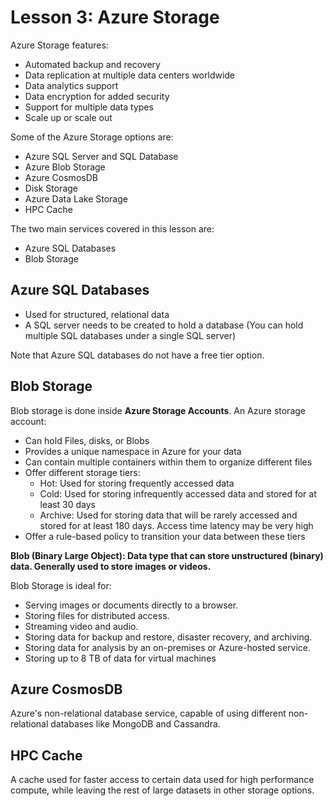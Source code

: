 # Lesson 3: Azure Storage

Azure Storage features:
- Automated backup and recovery
- Data replication  at multiple data centers worldwide
- Data analytics support
- Data encryption for added security
- Support for multiple data types
- Scale up or scale out 

Some of the Azure Storage options are:

- Azure SQL Server and SQL Database
- Azure Blob Storage
- Azure CosmosDB
- Disk Storage
- Azure Data Lake Storage
- HPC Cache

The two main services covered in this lesson are:
 - Azure SQL Databases 
 - Blob Storage
 
## Azure SQL Databases

- Used for structured, relational data
- A SQL server needs to be created to hold a database (You can hold multiple SQL databases under a single SQL server)

Note that Azure SQL databases do not have a free tier option. 

## Blob Storage
Blob storage is done inside **Azure Storage Accounts**. An Azure storage account:
- Can hold Files, disks, or Blobs
- Provides a unique namespace in Azure for your data
- Can contain multiple containers within them to organize different files
- Offer different storage tiers:
    - Hot: Used for storing frequently accessed data
    - Cold: Used for storing infrequently accessed data and stored for at least 30 days
    - Archive: Used for storing data that will be rarely accessed and stored for at least 180 days.
     Access time latency may be very high
- Offer a rule-based policy  to transition your data between these tiers

__Blob (Binary Large Object): Data type that can store unstructured (binary) data. Generally used to store images or videos.__

Blob Storage is ideal for:

- Serving images or documents directly to a browser.
- Storing files for distributed access.
- Streaming video and audio.
- Storing data for backup and restore, disaster recovery, and archiving.
- Storing data for analysis by an on-premises or Azure-hosted service.
- Storing up to 8 TB of data for virtual machines

## Azure CosmosDB
Azure's non-relational database service, capable of using different non-relational databases like MongoDB and Cassandra.

## HPC Cache
A cache used for faster access to certain data used for high performance compute, while leaving the rest of large datasets in other storage options.